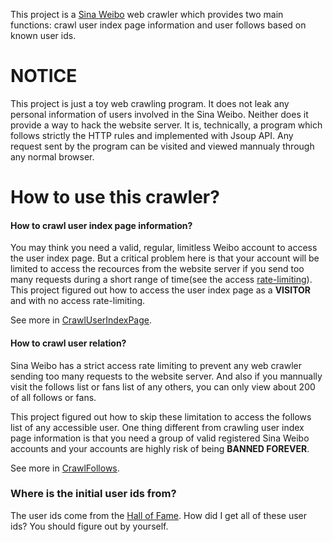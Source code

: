 This project is a [Sina Weibo] web crawler which provides two main functions: crawl user index page information and user follows based on known user ids.

# NOTICE
This project is just a toy web crawling program. It does not leak any personal information of users involved in the Sina Weibo. Neither does it provide a way to hack the website server. It is, technically, a program which follows strictly the HTTP rules and implemented with Jsoup API. Any request sent by the program can be visited and viewed mannualy through any normal browser.

# How to use this crawler?
#### How to crawl user index page information?
You may think you need a valid, regular, limitless Weibo account to access the user index page. But a critical problem here is that your account will be limited to access the recources from the website server if you send too many requests during a short range of time(see the access [rate-limiting]). This project figured out how to access the user index page as a __VISITOR__ and with no access rate-limiting.

See more in [CrawlUserIndexPage].

#### How to crawl user relation?
Sina Weibo has a strict access rate limiting to prevent any web crawler sending too many requests to the website server. And also if you mannually visit the follows list or fans list of any others, you can only view about 200 of all follows or fans.

This project figured out how to skip these limitation to access the follows list of any accessible user. One thing different from crawling user index page information is that you need a group of valid registered Sina Weibo accounts and your accounts are highly risk of being __BANNED FOREVER__.

See more in [CrawlFollows].

### Where is the initial user ids from?
The user ids come from the [Hall of Fame]. How did I get all of these user ids? You should figure out by yourself.

[Sina Weibo]:http://weibo.com
[rate-limiting]:http://open.weibo.com/wiki/%E6%8E%A5%E5%8F%A3%E8%AE%BF%E9%97%AE%E9%A2%91%E6%AC%A1%E6%9D%83%E9%99%90
[CrawlUserIndexPage]:https://github.com/KunsLand/WeiboCrawler4V6/blob/master/src/weibo/CrawlUserIndexPage.java
[CrawlFollows]:https://github.com/KunsLand/WeiboCrawler4V6/blob/master/src/weibo/CrawlFollows.java
[Hall of Fame]:http://verified.weibo.com/
